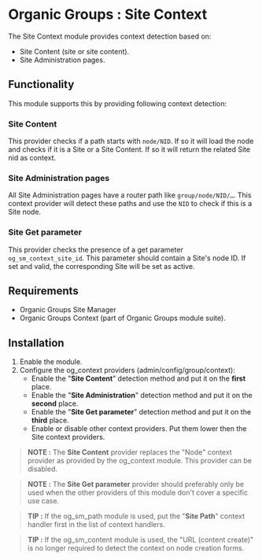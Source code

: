 # Organic Groups : Site Context
The Site Context module provides context detection based on:
* Site Content (site or site content).
* Site Administration pages.


## Functionality
This module supports this by providing following context detection:


### Site Content
This provider checks if a path starts with `node/NID`. If so it will load the
node and checks if it is a Site or a Site Content. If so it will return the
related Site nid as context.


### Site Administration pages
All Site Administration pages have a router path like `group/node/NID/…`. This
context provider will detect these paths and use the `NID` to check if this is a
Site node.


### Site Get parameter
This provider checks the presence of a get parameter `og_sm_context_site_id`.
This parameter should contain a Site's node ID. If set and valid, the
corresponding Site will be set as active.


## Requirements
* Organic Groups Site Manager
* Organic Groups Context (part of Organic Groups module suite).



## Installation
1. Enable the module.
2. Configure the og_context providers (admin/config/group/context):
   * Enable the "**Site Content**" detection method and put it on the **first**
     place.
   * Enable the "**Site Administration**" detection method and put it on the
     **second** place.
   * Enable the "**Site Get parameter**" detection method and put it on the
     **third** place.
   * Enable or disable other context providers. Put them lower then the Site
     context providers.


> **NOTE :**
> The **Site Content** provider replaces the "Node" context provider as provided
> by the og_context module. This provider can be disabled.

> **NOTE :**
> The **Site Get parameter** provider should preferably only be used when
> the other providers of this module don't cover a specific use case.

> **TIP :**
> If the og_sm_path module is used, put the "**Site Path**" context handler
> first in the list of context handlers.

> **TIP :**
> If the og_sm_content module is used, the "URL (content create)" is no longer
> required to detect the context on node creation forms.
